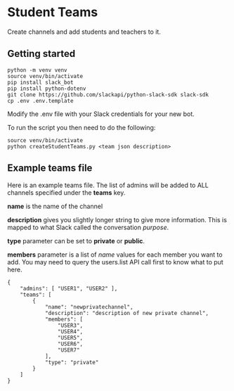 # Student Teams

Create channels and add students and teachers to it.

## Getting started

```
python -m venv venv
source venv/bin/activate
pip install slack_bot
pip install python-dotenv
git clone https://github.com/slackapi/python-slack-sdk slack-sdk
cp .env .env.template
```

Modify the .env file with your Slack credentials for your new bot.

To run the script you then need to do the following:

```
source venv/bin/activate
python createStudentTeams.py <team json description>
```

## Example teams file

Here is an example teams file.  The list of admins will be added to ALL channels specified under the **teams** key.

**name** is the name of the channel

**description** gives you slightly longer string to give more information.  This is mapped to what Slack called the conversation *purpose*.

**type** parameter can be set to **private** or **public**.

**members** parameter is a list of *name* values for each member you want to add.  You may need to query the users.list API call first to know what to put here.

```
{
    "admins": [ "USER1", "USER2" ],
    "teams": [
        {
            "name": "newprivatechannel",
            "description": "description of new private channel",
            "members": [
                "USER3",
                "USER4",
                "USER5",
                "USER6",
                "USER7"
            ],
            "type": "private"
        }
    ]
}
```
